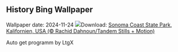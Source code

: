 ## History Bing Wallpaper
Wallpaper date: 2024-11-24
![](https://www.bing.com/th?id=OHR.SonomaCoast_DE-DE6907667505_UHD.jpg&w=1000)Download: [Sonoma Coast State Park, Kalifornien, USA (© Rachid Dahnoun/Tandem Stills + Motion)](https://www.bing.com/th?id=OHR.SonomaCoast_DE-DE6907667505_UHD.jpg)

Auto get programm by LtgX
